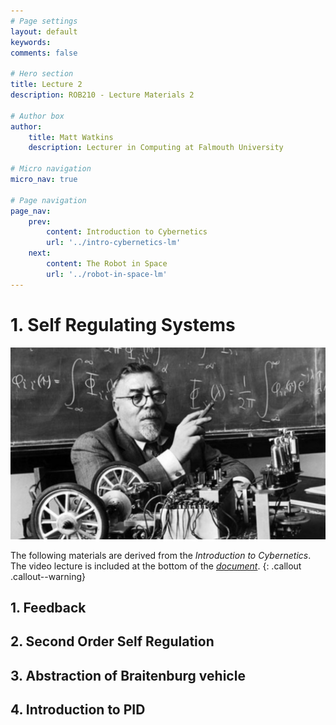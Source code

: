 ```yaml
---
# Page settings
layout: default
keywords:
comments: false

# Hero section
title: Lecture 2
description: ROB210 - Lecture Materials 2

# Author box
author:
    title: Matt Watkins
    description: Lecturer in Computing at Falmouth University

# Micro navigation
micro_nav: true

# Page navigation
page_nav:
    prev:
        content: Introduction to Cybernetics
        url: '../intro-cybernetics-lm'
    next:
        content: The Robot in Space
        url: '../robot-in-space-lm'
---
```


# 1. Self Regulating Systems	
![Hero Banner Image](images/norbert-weiner.jpg)

The following materials are derived from the *Introduction to Cybernetics*. The video lecture is included at the bottom of the [*document*](#video-lecture).
{: .callout .callout--warning}

## 1. Feedback
## 2. Second Order Self Regulation
## 3. Abstraction of Braitenburg vehicle
## 4. Introduction to PID

<!--stackedit_data:
eyJoaXN0b3J5IjpbLTM3MTMzNzY1OSwtMTYzMzc5MTY1Niw0Nj
kxNTczNzksLTIxMDYxODY2NzBdfQ==
-->